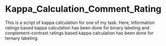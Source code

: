 # Kappa_Calculation_Comment_Rating
This is a script  of kappa calculation for one of my task. 
Here, Information ratings based kappa calculation has been done for binary labeling and conplement-contrast ratings based kappa calculation has been done for ternary labeling. 

